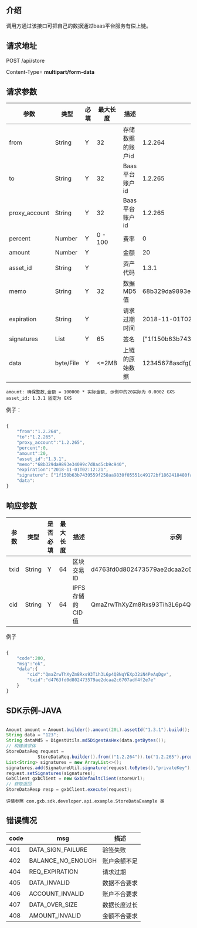 ## 介绍

调用方通过该接口可把自己的数据通过baas平台服务有偿上链。

## 请求地址

POST /api/store

Content-Type= **multipart/form-data**

## 请求参数

| 参数 | 类型 | 必填 | 最大长度 | 描述 | 示例 |
|---|---|---|---|---|---|
|from | String | Y | 32 | 存储数据的账户id | 1.2.264 |
| to | String | Y | 32 | Baas平台账户id | 1.2.265 |
| proxy_account | String | Y | 32 | Baas平台账户id | 1.2.265 | 
| percent | Number | Y | 0 - 100 | 费率 | 0 |
| amount | Number | Y |  | 金额 | 20 |
| asset_id | String | Y |  | 资产代码 | 1.3.1 |
| memo | String | Y | 32 | 数据MD5值 | 68b329da9893e34099c7d8ad5cb9c940 |
| expiration | String | Y |  | 请求过期时间 | 2018-11-01T02:12:21 |
| signatures | List<String> | Y | 65 | 签名 | ["1f150b63b7439559f258aa9830f05551c49172bf1862418480fa261e7456dda8d67f08c2c6e86f716"] |
| data | byte/File | Y | <=2MB | 上链的原始数据 | 12345678asdfg()_:<>!@#$%^&*=-';\\" ' |

    amount: 确保整数,金额 = 100000 * 实际金额, 示例中的20实际为 0.0002 GXS
    asset_id: 1.3.1 固定为 GXS 

例子：

```js

{
    "from":"1.2.264",
    "to":"1.2.265",
    "proxy_account":"1.2.265",
    "percent":0,
    "amount":20,
    "asset_id":"1.3.1",
    "memo":"68b329da9893e34099c7d8ad5cb9c940",
    "expiration":"2018-11-01T02:12:21",
    "signature": ["1f150b63b7439559f258aa9830f05551c49172bf1862418480fa261e7456dda8d67f08c2c6e86f716"],
    "data":
}

```

## 响应参数

| 参数 | 类型 | 是否必填 | 最大长度 | 描述 | 示例 |
| -- | -- | -- | -- | -- | -- |
| txid | String | Y | 64 | 区块交易ID | d4763fd0d802473579ae2dcaa2c6707adf4f2e7e |
| cid | String | Y | 64 | IPFS存储的CID值 | QmaZrwThXyZm8Rxs93Tih3L6p4Q8NqYEXp32iN4PeAqDgv |

例子

```js

{
    "code":200,
    "msg":"ok",
    "data":{
        "cid":"QmaZrwThXyZm8Rxs93Tih3L6p4Q8NqYEXp32iN4PeAqDgv",
        "txid":"d4763fd0d802473579ae2dcaa2c6707adf4f2e7e"
    }
}

```

## SDK示例-JAVA

```java

Amount amount = Amount.builder().amount(20L).assetId("1.3.1").build();
String data = "123";
String dataMd5 = DigestUtils.md5DigestAsHex(data.getBytes());
// 构建请求体
StoreDataReq request =
            StoreDataReq.builder().from(("1.2.264")).to("1.2.265").proxyAccount("1.2.265").amount(amount).percent(0).memo(dataMd5).expiration(new Date().getTime() / 1000 + 60).data(data.getBytes()).build();
List<String> signatures = new ArrayList<>();
signatures.add(SignatureUtil.signature(request.toBytes(),"privateKey"); // privateKey为账户1.2.264的私钥 该生成签名过程无网络连接 具体可查源码
request.setSignatures(signatures);
GxbClient gxbClient = new GxbDefaultClient(storeUrl);
// 获取返回
StoreDataResp resp = gxbClient.execute(request);
```

    详情参照 com.gxb.sdk.developer.api.example.StoreDataExample 类

## 错误情况

| code | msg | 描述 |
| -- | -- |-- |
| 401 | DATA_SIGN_FAILURE | 验签失败 |
| 402 | BALANCE_NO_ENOUGH | 账户余额不足 |
| 404 | REQ_EXPIRATION | 请求过期 |
| 405 | DATA_INVALID | 数据不合要求 |
| 406 | ACCOUNT_INVALID | 账户不合要求 |
| 407 | DATA_OVER_SIZE | 数据长度过长 |
| 408 | AMOUNT_INVALID | 金额不合要求 |

